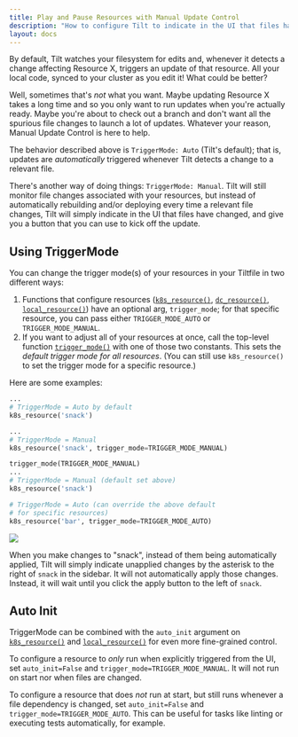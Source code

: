 ```yaml
---
title: Play and Pause Resources with Manual Update Control
description: "How to configure Tilt to indicate in the UI that files have changed, and give you a button that you can use to kick off the update."
layout: docs
---
```


By default, Tilt watches your filesystem for edits and, whenever it detects a change affecting Resource X, triggers an update of that resource. All your local code, synced to your cluster as you edit it! What could be better?

Well, sometimes that's _not_ what you want. Maybe updating Resource X takes a long time and so you only want to run updates when you're actually ready. Maybe you're about to check out a branch and don't want all the spurious file changes to launch a lot of updates. Whatever your reason, Manual Update Control is here to help.

The behavior described above is `TriggerMode: Auto` (Tilt's default); that is, updates are _automatically_ triggered whenever Tilt detects a change to a relevant file.

There's another way of doing things: `TriggerMode: Manual`. Tilt will still monitor file changes associated with your resources, but instead of automatically rebuilding and/or deploying every time a relevant file changes, Tilt will simply indicate in the UI that files have changed, and give you a button that you can use to kick off the update.

## Using TriggerMode
You can change the trigger mode(s) of your resources in your Tiltfile in two different ways:

1. Functions that configure resources ([`k8s_resource()`](/api.html#api.k8s_resource), [`dc_resource()`](/api.html#api.dc_resource), [`local_resource()`](/api.html#api.local_resource)) have an optional arg, `trigger_mode`; for that specific resource, you can pass either `TRIGGER_MODE_AUTO` or `TRIGGER_MODE_MANUAL`.
2. If you want to adjust all of your resources at once, call the top-level function [`trigger_mode()`](/api.html#api.trigger_mode) with one of those two constants. This sets the _default trigger mode for all resources_. (You can still use `k8s_resource()` to set the trigger mode for a specific resource.)

Here are some examples:
```python
...
# TriggerMode = Auto by default
k8s_resource('snack')
```

```python
...
# TriggerMode = Manual
k8s_resource('snack', trigger_mode=TRIGGER_MODE_MANUAL)
```

```python
trigger_mode(TRIGGER_MODE_MANUAL)
...
# TriggerMode = Manual (default set above)
k8s_resource('snack')

# TriggerMode = Auto (can override the above default
# for specific resources)
k8s_resource('bar', trigger_mode=TRIGGER_MODE_AUTO)
```

<div class="block u-margin1_5">
 <img src="assets/img/update-control.gif">
</div>

When you make changes to "snack", instead of them being automatically applied, Tilt will simply indicate unapplied changes by the asterisk to the right of `snack` in the sidebar. It will not automatically apply those changes. Instead, it will wait until you click the apply button to the left of `snack`.

## Auto Init
TriggerMode can be combined with the `auto_init` argument on [`k8s_resource()`](/api.html#api.k8s_resource) and [`local_resource()`](/api.html#api.local_resource) for even more fine-grained control.

To configure a resource to _only_ run when explicitly triggered from the UI, set `auto_init=False` and `trigger_mode=TRIGGER_MODE_MANUAL`. It will not run on start nor when files are changed.

To configure a resource that does _not_ run at start, but still runs whenever a file dependency is changed,
set `auto_init=False` and `trigger_mode=TRIGGER_MODE_AUTO`. This can be useful for tasks like linting or
executing tests automatically, for example.
